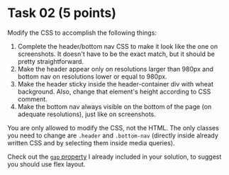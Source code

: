 # Task 02 (5 points)

Modify the CSS to accomplish the following things:

1. Complete the header/bottom nav CSS to make it look like the one on screenshots. It doesn't have to be the exact match, but it should be pretty straightforward.
2. Make the header appear only on resolutions larger than 980px and bottom nav on resolutions lower or equal to 980px.
3. Make the header sticky inside the header-container div with wheat background. Also, change that element's height according to CSS comment.
4. Make the bottom nav always visible on the bottom of the page (on adequate resolutions), just like on screenshots.

You are only allowed to modify the CSS, not the HTML. The only classes you need to change are `.header` and `.bottom-nav` (directly inside already written CSS and by selecting them inside media queries).

Check out the [`gap` property](https://developer.mozilla.org/en-US/docs/Web/CSS/gap) I already included in your solution, to suggest you should use flex layout.

